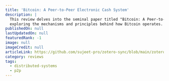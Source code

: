 ```yaml
---
title: 'Bitcoin: A Peer-to-Peer Electronic Cash System'
description: |
  This review delves into the seminal paper titled "Bitcoin: A Peer-to-Peer Electronic Cash System," 
  exploring the mechanisms and principles behind how Bitcoin operates.
publishedOn: null
lastUpdatedOn: null
featuredRank: -1
image: null
imageCredit: null
articleLink: https://github.com/sujeet-pro/zotero-sync/blob/main/zotero-attachments/research-papers/bitcoin.pdf
category: reviews
tags:
  - distributed-systems
  - p2p
---
```

